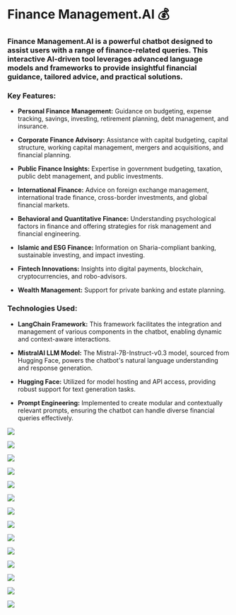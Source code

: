 # **Finance Management.AI 💰**  
  

### **Finance Management.AI** is a powerful chatbot designed to assist users with a range of finance-related queries. This interactive AI-driven tool leverages advanced language models and frameworks to provide insightful financial guidance, tailored advice, and practical solutions.  
  

### **Key Features:**  
  

- **Personal Finance Management:** Guidance on budgeting, expense tracking, savings, investing, retirement planning, debt management, and insurance.  
  

- **Corporate Finance Advisory:** Assistance with capital budgeting, capital structure, working capital management, mergers and acquisitions, and financial planning.  
  

- **Public Finance Insights:** Expertise in government budgeting, taxation, public debt management, and public investments.  
  

- **International Finance:** Advice on foreign exchange management, international trade finance, cross-border investments, and global financial markets.  
  

- **Behavioral and Quantitative Finance:** Understanding psychological factors in finance and offering strategies for risk management and financial engineering.  
  

- **Islamic and ESG Finance:** Information on Sharia-compliant banking, sustainable investing, and impact investing.  
  

- **Fintech Innovations:** Insights into digital payments, blockchain, cryptocurrencies, and robo-advisors.  
  

- **Wealth Management:** Support for private banking and estate planning.  
  

### **Technologies Used:**  
  

- **LangChain Framework:** This framework facilitates the integration and management of various components in the chatbot, enabling dynamic and context-aware interactions.  
  

- **MistralAI LLM Model:** The Mistral-7B-Instruct-v0.3 model, sourced from Hugging Face, powers the chatbot's natural language understanding and response generation.  
  

- **Hugging Face:** Utilized for model hosting and API access, providing robust support for text generation tasks.  
  

- **Prompt Engineering:** Implemented to create modular and contextually relevant prompts, ensuring the chatbot can handle diverse financial queries effectively.  
  

![](https://github.com/SheikhEbadaBinAshraf/Finance-Management.AI-/blob/main/Screenshot%201.png?raw=true)  
  

![](https://github.com/SheikhEbadaBinAshraf/Finance-Management.AI-/blob/main/Screenshot%202.png?raw=true)  
  

![](https://github.com/SheikhEbadaBinAshraf/Finance-Management.AI-/blob/main/Screenshot%203.png?raw=true)  
  

![](https://github.com/SheikhEbadaBinAshraf/Finance-Management.AI-/blob/main/Screenshot%204.png?raw=true)  
  

![](https://github.com/SheikhEbadaBinAshraf/Finance-Management.AI-/blob/main/Screenshot%205.png?raw=true)

![](https://github.com/SheikhEbadaBinAshraf/Finance-Management.AI-/blob/main/Screenshot%206.png?raw=true)

![](https://github.com/SheikhEbadaBinAshraf/Finance-Management.AI-/blob/main/Screenshot%207.png?raw=true)

![](https://github.com/SheikhEbadaBinAshraf/Finance-Management.AI-/blob/main/Screenshot%208.png?raw=true)  

![](https://github.com/SheikhEbadaBinAshraf/Finance-Management.AI-/blob/main/Screenshot%209.png?raw=true)  

![](https://github.com/SheikhEbadaBinAshraf/Finance-Management.AI-/blob/main/Screenshot%2010.png?raw=true)  

![](https://github.com/SheikhEbadaBinAshraf/Finance-Management.AI-/blob/main/Screenshot%2011.png?raw=true)  

![](https://github.com/SheikhEbadaBinAshraf/Finance-Management.AI-/blob/main/Screenshot%2012.png?raw=true)  

![](https://github.com/SheikhEbadaBinAshraf/Finance-Management.AI-/blob/main/Screenshot%2013.png?raw=true)  

![](https://github.com/SheikhEbadaBinAshraf/Finance-Management.AI-/blob/main/Screenshot%2014.png?raw=true)  

